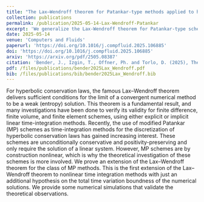 ```yaml
---
title: "The Lax–Wendroff theorem for Patankar-type methods applied to hyperbolic conservation laws"
collection: publications
permalink: /publication/2025-05-14-Lax-Wendroff-Patankar
excerpt: 'We generalize the Lax-Wendroff theorem for Patankar-type schemes.'
date: 2025-05-14
venue: 'Computers and Fluids'
paperurl: 'https://doi.org/10.1016/j.compfluid.2025.106885'
doi: 'https://doi.org/10.1016/j.compfluid.2025.106885'
arxiv: 'https://arxiv.org/pdf/2505.08387'
citation: 'Bender, J., Izgin, T., Offner, Ph. and Torlo, D. (2025), The Lax–Wendroff theorem for Patankar-type methods applied to hyperbolic conservation laws. Computers and Fluids, 2505.'
pdf: /files/publications/bender2025Lax_Wendroff.pdf
bib: /files/publications/bib/bender2025Lax_Wendroff.bib
---
```

For hyperbolic conservation laws, the famous Lax–Wendroff theorem delivers sufficient conditions for the limit of a convergent numerical method to be a weak (entropy) solution. This theorem is a fundamental result, and many investigations have been done to verify its validity for finite difference, finite volume, and finite element schemes, using either explicit or implicit linear time-integration methods.
Recently, the use of modified Patankar (MP) schemes as time-integration methods for the discretization of hyperbolic conservation laws has gained increasing interest. These schemes are unconditionally conservative and positivity-preserving and only require the solution of a linear system. However, MP schemes are by construction nonlinear, which is why the theoretical investigation of these schemes is more involved. We prove an extension of the Lax–Wendroff theorem for the class of MP methods. This is the first extension of the Lax–Wendroff theorem to nonlinear time integration methods with just an additional hypothesis on the total time variation boundness of the numerical solutions. We provide some numerical simulations that validate the theoretical observations.
